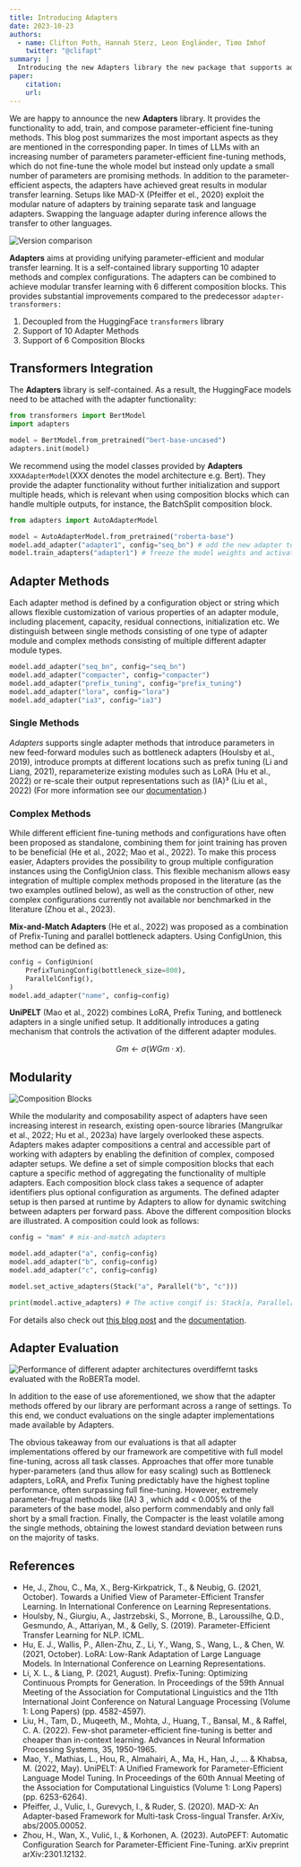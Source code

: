 ```yaml
---
title: Introducing Adapters
date: 2023-10-23
authors:
  - name: Clifton Poth, Hannah Sterz, Leon Engländer, Timo Imhof
    twitter: "@clifapt"
summary: |
  Introducing the new Adapters library the new package that supports adding parameter-efficient fine-tuning methods on top of transformers models and composition to achieve modular setups.
paper:
    citation: 
    url: 
---
```


We are happy to announce the new **Adapters** library. It provides the functionality to add, train, and compose parameter-efficient fine-tuning methods. This blog post summarizes the most important aspects as they are mentioned in the corresponding paper. In times of LLMs with an increasing number of parameters parameter-efficient fine-tuning methods, which do not fine-tune the whole model but instead only update a small number of parameters are promising methods. In addition to the parameter-efficient aspects, the adapters have achieved great results in modular transfer learning. Setups like MAD-X (Pfeiffer et el., 2020) exploit the modular nature of adapters by training separate task and language adapters. Swapping the language adapter during inference allows the transfer to other languages. 

![](/static/images/comparison.png "Version comparison")

**Adapters** aims at providing unifying parameter-efficient and modular transfer learning. It is a self-contained library supporting 10 adapter methods and complex configurations. The adapters can be combined to achieve modular transfer learning with 6 different composition blocks. This provides substantial improvements compared to the predecessor `adapter-transformers:`

1. Decoupled from the HuggingFace `transformers` library
2. Support of 10 Adapter Methods
3. Support of 6 Composition Blocks

## Transformers Integration

The **Adapters** library is self-contained. As a result, the HuggingFace models need to be attached with the adapter functionality:

```python
from transformers import BertModel
import adapters

model = BertModel.from_pretrained("bert-base-uncased")
adapters.init(model)
```

We recommend using the model classes provided by **Adapters** `XXXAdapterModel`(XXX denotes the model architecture e.g. Bert). They provide the adapter functionality without further initialization and support multiple heads, which is relevant when using composition blocks which can handle multiple outputs, for instance, the BatchSplit composition block.

```python
from adapters import AutoAdapterModel

model = AutoAdapterModel.from_pretrained("roberta-base")
model.add_adapter("adapter1", config="seq_bn") # add the new adapter to the model 
model.train_adapters("adapter1") # freeze the model weights and activate the adapter
```

## Adapter Methods

Each adapter method is defined by a configuration object or string which allows flexible customization of various properties of an adapter module, including placement, capacity, residual connections, initialization etc. We distinguish between single methods consisting of one type of adapter module and complex methods consisting of multiple different adapter module types.

```python
model.add_adapter("seq_bn", config="seq_bn")
model.add_adapter("compacter", config="compacter")
model.add_adapter("prefix_tuning", config="prefix_tuning")
model.add_adapter("lora", config="lora")
model.add_adapter("ia3", config="ia3")
```

### Single Methods

*Adapters* supports single adapter methods that introduce parameters in new feed-forward modules such as bottleneck adapters (Houlsby et al., 2019), introduce prompts at different locations such as prefix tuning (Li and Liang, 2021), reparameterize existing modules such as LoRA (Hu et al., 2022) or re-scale their output representations such as (IA)³ (Liu et al., 2022) (For more information see our [documentation](https://docs.adapterhub.ml/methods.html).)

### Complex Methods

While different efficient fine-tuning methods and configurations have often been proposed as standalone, combining them for joint training has proven to be beneficial (He et al., 2022; Mao et al., 2022). To make this process easier, Adapters provides the possibility to group multiple configuration instances using the ConfigUnion class. This flexible mechanism allows easy integration of multiple complex methods proposed in the literature (as the two examples outlined below), as well as the construction of other, new complex configurations currently not available nor benchmarked in the literature (Zhou et al., 2023).

**Mix-and-Match Adapters** (He et al., 2022) was proposed as a combination of Prefix-Tuning and parallel bottleneck adapters. Using ConfigUnion, this method can be defined as:

```python
config = ConfigUnion( 
	PrefixTuningConfig(bottleneck_size=800), 
	ParallelConfig(), 
) 
model.add_adapter("name", config=config)
```

**UniPELT** (Mao et al., 2022) combines LoRA, Prefix Tuning, and bottleneck adapters in a single unified setup. It additionally introduces a gating mechanism that controls the activation of the different adapter modules.

$$
G m ← σ(W G m · x).
$$

## Modularity

![](/static/images/composition.png "Composition Blocks")

While the modularity and composability aspect of adapters have seen increasing interest in research, existing open-source libraries (Mangrulkar et al., 2022; Hu et al., 2023a) have largely overlooked these aspects. Adapters makes adapter compositions a central and accessible part of working with adapters by enabling the definition of complex, composed adapter setups. We define a set of simple composition blocks that each capture a specific method of aggregating the functionality of multiple adapters. Each composition block class takes a sequence of adapter identifiers plus optional configuration as arguments. The defined adapter setup is then parsed at runtime by Adapters to allow for dynamic switching between adapters per forward pass. Above the different composition blocks are illustrated. A composition could look as follows:

```python
config = "mam" # mix-and-match adapters

model.add_adapter("a", config=config)
model.add_adapter("b", config=config)
model.add_adapter("c", config=config)

model.set_active_adapters(Stack("a", Parallel("b", "c")))

print(model.active_adapters) # The active congif is: Stack[a, Parallel[b, c]]
```

For details also check out [this blog post](https://adapterhub.ml/blog/2021/04/version-2-of-adapterhub-released/) and the [documentation](https://docs.adapterhub.ml/adapter_composition.html). 

## Adapter Evaluation

![](/static/images/eval_results.png "Performance of different adapter architectures overdiffernt tasks evaluated with the RoBERTa model." )

In addition to the ease of use aforementioned, we show that the adapter methods offered by our library are performant across a range of settings. To this end, we conduct evaluations on the single adapter implementations made available by Adapters.

The obvious takeaway from our evaluations is that all adapter implementations offered by our framework are competitive with full model fine-tuning, across all task classes. Approaches that offer more tunable hyper-parameters (and thus allow for easy scaling) such as Bottleneck adapters, LoRA, and Prefix Tuning predictably have the highest topline performance, often surpassing full fine-tuning. However, extremely parameter-frugal methods like (IA) 3 , which add < 0.005% of the parameters of the base model, also perform commendably and only fall short by a small fraction. Finally, the Compacter is the least volatile among the single methods, obtaining the lowest standard deviation between runs on the majority of tasks.


## References
- He, J., Zhou, C., Ma, X., Berg-Kirkpatrick, T., & Neubig, G. (2021, October). Towards a Unified View of Parameter-Efficient Transfer Learning. In International Conference on Learning Representations.
- Houlsby, N., Giurgiu, A., Jastrzebski, S., Morrone, B., Laroussilhe, Q.D., Gesmundo, A., Attariyan, M., & Gelly, S. (2019). Parameter-Efficient Transfer Learning for NLP. ICML.
- Hu, E. J., Wallis, P., Allen-Zhu, Z., Li, Y., Wang, S., Wang, L., & Chen, W. (2021, October). LoRA: Low-Rank Adaptation of Large Language Models. In International Conference on Learning Representations.
- Li, X. L., & Liang, P. (2021, August). Prefix-Tuning: Optimizing Continuous Prompts for Generation. In Proceedings of the 59th Annual Meeting of the Association for Computational Linguistics and the 11th International Joint Conference on Natural Language Processing (Volume 1: Long Papers) (pp. 4582-4597).
- Liu, H., Tam, D., Muqeeth, M., Mohta, J., Huang, T., Bansal, M., & Raffel, C. A. (2022). Few-shot parameter-efficient fine-tuning is better and cheaper than in-context learning. Advances in Neural Information Processing Systems, 35, 1950-1965.
- Mao, Y., Mathias, L., Hou, R., Almahairi, A., Ma, H., Han, J., ... & Khabsa, M. (2022, May). UniPELT: A Unified Framework for Parameter-Efficient Language Model Tuning. In Proceedings of the 60th Annual Meeting of the Association for Computational Linguistics (Volume 1: Long Papers) (pp. 6253-6264).
- Pfeiffer, J., Vulic, I., Gurevych, I., & Ruder, S. (2020). MAD-X: An Adapter-based Framework for Multi-task Cross-lingual Transfer. ArXiv, abs/2005.00052.
- Zhou, H., Wan, X., Vulić, I., & Korhonen, A. (2023). AutoPEFT: Automatic Configuration Search for Parameter-Efficient Fine-Tuning. arXiv preprint arXiv:2301.12132.